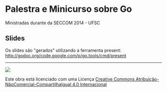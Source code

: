 Palestra e Minicurso sobre Go
===

Ministradas durante da SECCOM 2014 - UFSC

Slides
---

Os slides são "gerados" utilizando a ferramenta present:
http://godoc.org/code.google.com/p/go.tools/cmd/present

--------------------------

![](http://i.creativecommons.org/l/by-nc-sa/4.0/88x31.png)

Este obra está licenciado com uma Licença <a rel="license" href="http://creativecommons.org/licenses/by-nc-sa/4.0/">Creative Commons Atribuição-NãoComercial-CompartilhaIgual 4.0 Internacional</a>
